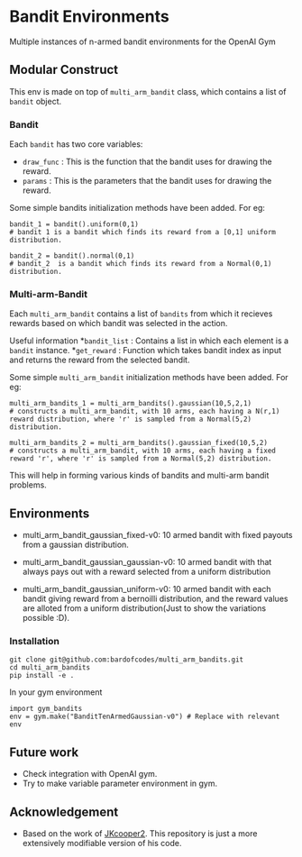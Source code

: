 # Bandit Environments

Multiple instances of n-armed bandit environments for the OpenAI Gym

## Modular Construct

This env is made on top of `multi_arm_bandit` class, which contains a list of `bandit` object. 

### Bandit
Each `bandit` has two core variables:
* `draw_func` : This is the function that the bandit uses for drawing the reward.
* `params` : This is the parameters that the bandit uses for drawing the reward.

Some simple bandits initialization methods have been added. For eg:
```
bandit_1 = bandit().uniform(0,1)
# bandit 1 is a bandit which finds its reward from a [0,1] uniform distribution.

bandit_2 = bandit().normal(0,1)
# bandit_2  is a bandit which finds its reward from a Normal(0,1) distribution.
```
### Multi-arm-Bandit
Each  `multi_arm_bandit` contains a list of `bandits` from which it recieves rewards based on which bandit was selected in the action.<br>

Useful information
*`bandit_list` :  Contains a list in which each element is a `bandit` instance. 
*`get_reward` : Function which takes bandit index as input and returns the reward from the selected bandit.

Some simple `multi_arm_bandit` initialization methods have been added. For eg:
```
multi_arm_bandits_1 = multi_arm_bandits().gaussian(10,5,2,1)
# constructs a multi_arm_bandit, with 10 arms, each having a N(r,1) reward distribution, where 'r' is sampled from a Normal(5,2) distribution.

multi_arm_bandits_2 = multi_arm_bandits().gaussian_fixed(10,5,2)
# constructs a multi_arm_bandit, with 10 arms, each having a fixed reward 'r', where 'r' is sampled from a Normal(5,2) distribution.

```

This will help in forming various kinds of bandits and multi-arm bandit problems.


## Environments

* multi_arm_bandit_gaussian_fixed-v0: 10 armed bandit with fixed payouts from a gaussian distribution.

* multi_arm_bandit_gaussian_gaussian-v0: 10 armed bandit with that always pays out with a reward selected from a uniform distribution

* multi_arm_bandit_gaussian_uniform-v0: 10 armed bandit with each bandit giving reward from a bernoilli distribution, and the reward values are alloted from a uniform distribution(Just to show the variations possible :D).

### Installation
```
git clone git@github.com:bardofcodes/multi_arm_bandits.git
cd multi_arm_bandits
pip install -e .
```

In your gym environment
```
import gym_bandits
env = gym.make("BanditTenArmedGaussian-v0") # Replace with relevant env
```

## Future work
* Check integration with OpenAI gym.
* Try to make variable parameter environment in gym.

## Acknowledgement

* Based on the work of [JKcooper2](https://github.com/JKCooper2/gym-bandits/tree/67cb5a34a64be46da2853441dd2377f6853d0854). This repository is just a more extensively modifiable version of his code.